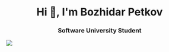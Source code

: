 <h1 align="center">Hi 👋, I'm Bozhidar Petkov</h1>
<h3 align="center">Software University Student</h3>
<a align="left" href="https://github.com/BozhidarPetkov/github-readme-stats"><img align="left" src="https://github-readme-stats.vercel.app/api/top-langs/?username=MartinYordanov91&theme=midnight-purple" style="max-width: 100%;">
  </a>

